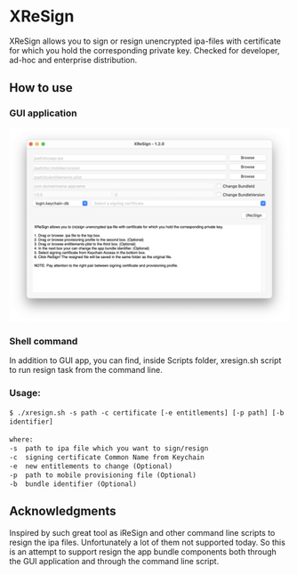 # XReSign 
XReSign allows you to sign or resign unencrypted ipa-files with certificate for which you hold the corresponding private key. Checked for developer, ad-hoc and enterprise distribution. 

## How to use

### GUI application
![Screenshot](https://github.com/jkrumow/XreSign/blob/master/screenshot/screenshot.png)

### Shell command
In addition to GUI app, you can find, inside Scripts folder, xresign.sh script to run resign task from the command line.

### Usage:
```
$ ./xresign.sh -s path -c certificate [-e entitlements] [-p path] [-b identifier]

where:
-s  path to ipa file which you want to sign/resign
-c  signing certificate Common Name from Keychain
-e  new entitlements to change (Optional)
-p  path to mobile provisioning file (Optional)
-b  bundle identifier (Optional)
```
## Acknowledgments
Inspired by such great tool as iReSign and other command line scripts to resign the ipa files. Unfortunately a lot of them not supported today. So this is an attempt to support resign the app bundle components both through the GUI application and through the command line script.
